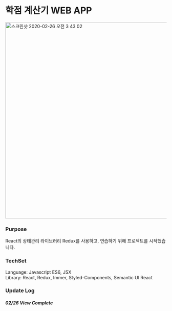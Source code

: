 # 학점 계산기 WEB APP

<img width="614" alt="스크린샷 2020-02-26 오전 3 43 02" src="https://user-images.githubusercontent.com/52201658/75276871-4ebc2a00-584a-11ea-9506-d2dfd10b493c.png">


### Purpose
React의 상태관리 라이브러리 Redux를 사용하고, 연습하기 위해 프로젝트를 시작했습니다.

### TechSet
Language: Javascript ES6, JSX   
Library: React, Redux, Immer, Styled-Components, Semantic UI React   

### Update Log
##### 02/26 View Complete



